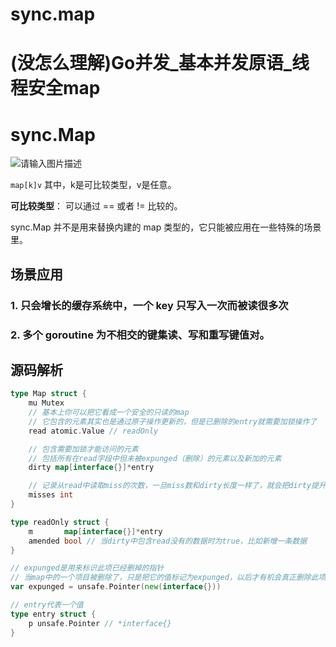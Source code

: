# sync.map


# (没怎么理解)Go并发_基本并发原语_线程安全map

# sync.Map

![请输入图片描述](http://mucunliangtai.com/usr/uploads/2024/08/502003932.jpg)

`map[k]v` 其中，k是可比较类型，v是任意。

**可比较类型**： 可以通过 == 或者 != 比较的。

sync.Map 并不是用来替换内建的 map 类型的，它只能被应用在一些特殊的场景里。

## 场景应用

### 1. 只会增长的缓存系统中，一个 key 只写入一次而被读很多次

### 2. 多个 goroutine 为不相交的键集读、写和重写键值对。

## 源码解析

```go
type Map struct {
    mu Mutex
    // 基本上你可以把它看成一个安全的只读的map
    // 它包含的元素其实也是通过原子操作更新的，但是已删除的entry就需要加锁操作了
    read atomic.Value // readOnly

    // 包含需要加锁才能访问的元素
    // 包括所有在read字段中但未被expunged（删除）的元素以及新加的元素
    dirty map[interface{}]*entry

    // 记录从read中读取miss的次数，一旦miss数和dirty长度一样了，就会把dirty提升为read，并把dirty置空
    misses int
}

type readOnly struct {
    m       map[interface{}]*entry
    amended bool // 当dirty中包含read没有的数据时为true，比如新增一条数据
}

// expunged是用来标识此项已经删掉的指针
// 当map中的一个项目被删除了，只是把它的值标记为expunged，以后才有机会真正删除此项
var expunged = unsafe.Pointer(new(interface{}))

// entry代表一个值
type entry struct {
    p unsafe.Pointer // *interface{}
}
